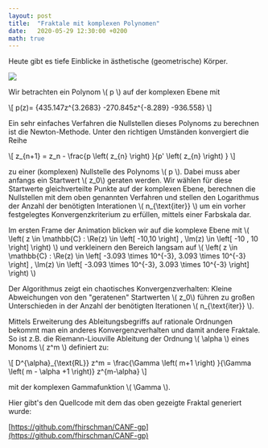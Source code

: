 ```yaml
---
layout: post
title:  "Fraktale mit komplexen Polynomen"
date:   2020-05-29 12:30:00 +0200
math: true
---
```


Heute gibt es tiefe Einblicke in ästhetische (geometrische) Körper. 


![](/figures/fractal_zoom.gif)

Wir betrachten ein Polynom \\( p \\) auf der komplexen Ebene mit

\\[ p(z)= {435.147z^{3.2683} -270.845z^{-8.289} -936.558} \\]

Ein sehr einfaches Verfahren die Nullstellen dieses Polynoms zu berechnen 
ist die Newton-Methode. Unter den richtigen Umständen konvergiert die Reihe 

\\[ z_{n+1} = z_n - \frac{p \left( z_{n} \right) }{p' \left( z_{n} \right) } \\] 

zu einer (komplexen) Nullstelle des Polynoms \\( p \\). Dabei muss aber anfangs
ein Startwert \\( z_0\\) geraten werden. Wir wählen für diese Startwerte gleichverteilte
Punkte auf der komplexen Ebene, berechnen die Nullstellen mit dem oben genannten Verfahren und
stellen den Logarithmus der Anzahl der benötigten Interationen  \\( n_{\text{iter}} \\) um ein vorher festgelegtes Konvergenzkriterium zu erfüllen, mittels einer Farbskala dar. 

Im ersten Frame der Animation blicken wir auf die komplexe Ebene mit \\( \left( z \in \mathbb{C} :  \Re(z) \in \left[ -10,10 \right] , \Im(z) \in \left[ -10 , 10 \right] \right) \\) und verkleinern den Bereich langsam auf  \\( \left( z \in \mathbb{C} :  \Re(z) \in \left[  -3.093 \times 10^{-3}, 3.093 \times 10^{-3} \right] , \Im(z) \in \left[ -3.093 \times 10^{-3}, 3.093 \times 10^{-3} \right]  \right) \\) 

Der Algorithmus zeigt ein chaotisches Konvergenzverhalten: Kleine Abweichungen von den "geratenen" Startwerten \\( z_0\\) führen zu großen 
Unterschieden in der Anzahl der benötigten Iterationen \\( n_{\text{iter}} \\). 

Mittels Erweiterung des Ableitungsbegriffs auf rationale Ordnungen bekommt man ein anderes Konvergenzverhalten und damit andere Fraktale. 
So ist z.B. die Riemann-Liouville Ableitung der Ordnung \\( \alpha \\) eines Monoms \\( z^m \\) definiert zu:

\\[ D^{\alpha}_{\text{RL}} z^m = \frac{\Gamma \left( m+1 \right) }{\Gamma \left( m - \alpha +1 \right)} z^{m-\alpha} \\]

mit der komplexen Gammafunktion \\( \Gamma \\). 

Hier gibt's den Quellcode mit dem das oben gezeigte Fraktal generiert wurde:

[https://github.com/fhirschman/CANF-gp](https://github.com/fhirschman/CANF-gp)